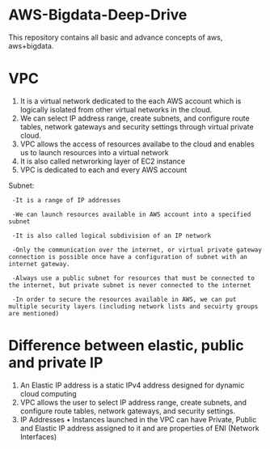 # AWS-Bigdata-Deep-Drive
This repository contains all basic and advance concepts of aws, aws+bigdata.

# VPC

  1. It is a virtual network dedicated to the each AWS account which is logically isolated  from other virtual networks in the cloud.
  2. We can select IP address range, create subnets, and configure route tables, network gateways and security settings through virtual private cloud.
  3. VPC allows the access of resources availabe to the cloud and enables us to launch resources into a virtual network
  4. It is also called netwrorking layer of EC2 instance
  5. VPC is dedicated to each and every AWS account
  
  Subnet:
  
     -It is a range of IP addresses
     
     -We can launch resources available in AWS account into a specified subnet
     
     -It is also called logical subdivision of an IP network
     
     -Only the communication over the internet, or virtual private gateway connection is possible once have a configuration of subnet with an internet gateway.
     
     -Always use a public subnet for resources that must be connected to the internet, but private subnet is never connected to the internet 
     
     -In order to secure the resources available in AWS, we can put multiple security layers (including network lists and secuirty groups are mentioned)

# Difference between elastic, public and private IP
  
  1. An Elastic IP address is a static IPv4 address designed for dynamic cloud computing
  2. VPC allows the user to select IP address range, create subnets, and configure route tables, network gateways, and security settings. 
  3. IP Addresses • Instances launched in the VPC can have Private, Public and Elastic IP address assigned to it and are properties of ENI (Network Interfaces) 
